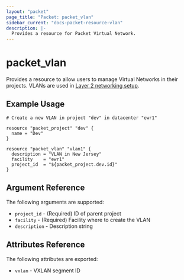 ```yaml
---
layout: "packet"
page_title: "Packet: packet_vlan"
sidebar_current: "docs-packet-resource-vlan"
description: |-
  Provides a resource for Packet Virtual Network.
---
```


# packet\_vlan

Provides a resource to allow users to manage Virtual Networks in their projects. VLANs are used in [Layer 2 networking setup](https://packet.kayako.com/article/57-layer-2-overview).

## Example Usage

```hcl
# Create a new VLAN in project "dev" in datacenter "ewr1"

resource "packet_project" "dev" { 
  name = "Dev"
}

resource "packet_vlan" "vlan1" {
  description = "VLAN in New Jersey"
  facility    = "ewr1"
  project_id  = "${packet_project.dev.id}"
}
```

## Argument Reference

The following arguments are supported:

* `project_id` - (Required) ID of parent project
* `facility` - (Required) Facility where to create the VLAN
* `description` - Description string

## Attributes Reference

The following attributes are exported:

* `vxlan` - VXLAN segment ID
